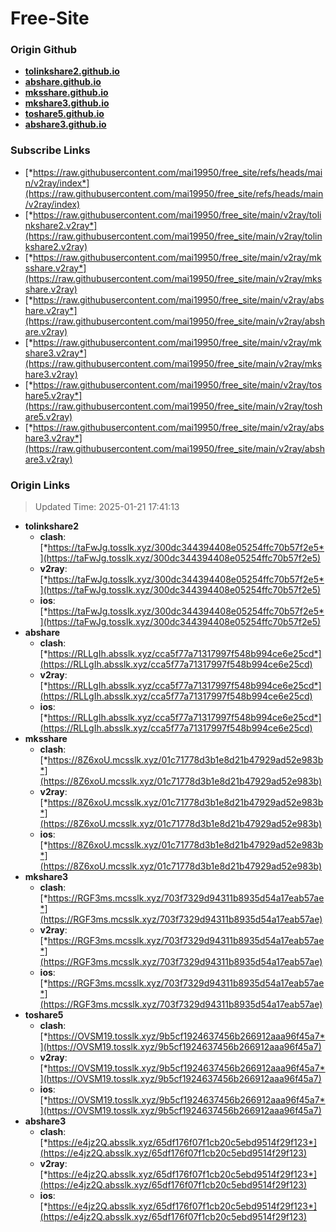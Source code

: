 # Free-Site

### Origin Github

- [**tolinkshare2.github.io**](https://github.com/tolinkshare2/tolinkshare2.github.io)
- [**abshare.github.io**](https://github.com/abshare/abshare.github.io)
- [**mksshare.github.io**](https://github.com/mksshare/mksshare.github.io)
- [**mkshare3.github.io**](https://github.com/mkshare3/mkshare3.github.io)
- [**toshare5.github.io**](https://github.com/toshare5/toshare5.github.io)
- [**abshare3.github.io**](https://github.com/abshare3/abshare3.github.io)

### Subscribe Links

- [*https://raw.githubusercontent.com/mai19950/free_site/refs/heads/main/v2ray/index*](https://raw.githubusercontent.com/mai19950/free_site/refs/heads/main/v2ray/index)
- [*https://raw.githubusercontent.com/mai19950/free_site/main/v2ray/tolinkshare2.v2ray*](https://raw.githubusercontent.com/mai19950/free_site/main/v2ray/tolinkshare2.v2ray)
- [*https://raw.githubusercontent.com/mai19950/free_site/main/v2ray/mksshare.v2ray*](https://raw.githubusercontent.com/mai19950/free_site/main/v2ray/mksshare.v2ray)
- [*https://raw.githubusercontent.com/mai19950/free_site/main/v2ray/abshare.v2ray*](https://raw.githubusercontent.com/mai19950/free_site/main/v2ray/abshare.v2ray)
- [*https://raw.githubusercontent.com/mai19950/free_site/main/v2ray/mkshare3.v2ray*](https://raw.githubusercontent.com/mai19950/free_site/main/v2ray/mkshare3.v2ray)
- [*https://raw.githubusercontent.com/mai19950/free_site/main/v2ray/toshare5.v2ray*](https://raw.githubusercontent.com/mai19950/free_site/main/v2ray/toshare5.v2ray)
- [*https://raw.githubusercontent.com/mai19950/free_site/main/v2ray/abshare3.v2ray*](https://raw.githubusercontent.com/mai19950/free_site/main/v2ray/abshare3.v2ray)

### Origin Links

> Updated Time: 2025-01-21 17:41:13

- **tolinkshare2**
  - **clash**: [*https://taFwJg.tosslk.xyz/300dc344394408e05254ffc70b57f2e5*](https://taFwJg.tosslk.xyz/300dc344394408e05254ffc70b57f2e5)
  - **v2ray**: [*https://taFwJg.tosslk.xyz/300dc344394408e05254ffc70b57f2e5*](https://taFwJg.tosslk.xyz/300dc344394408e05254ffc70b57f2e5)
  - **ios**: [*https://taFwJg.tosslk.xyz/300dc344394408e05254ffc70b57f2e5*](https://taFwJg.tosslk.xyz/300dc344394408e05254ffc70b57f2e5)
- **abshare**
  - **clash**: [*https://RLLgIh.absslk.xyz/cca5f77a71317997f548b994ce6e25cd*](https://RLLgIh.absslk.xyz/cca5f77a71317997f548b994ce6e25cd)
  - **v2ray**: [*https://RLLgIh.absslk.xyz/cca5f77a71317997f548b994ce6e25cd*](https://RLLgIh.absslk.xyz/cca5f77a71317997f548b994ce6e25cd)
  - **ios**: [*https://RLLgIh.absslk.xyz/cca5f77a71317997f548b994ce6e25cd*](https://RLLgIh.absslk.xyz/cca5f77a71317997f548b994ce6e25cd)
- **mksshare**
  - **clash**: [*https://8Z6xoU.mcsslk.xyz/01c71778d3b1e8d21b47929ad52e983b*](https://8Z6xoU.mcsslk.xyz/01c71778d3b1e8d21b47929ad52e983b)
  - **v2ray**: [*https://8Z6xoU.mcsslk.xyz/01c71778d3b1e8d21b47929ad52e983b*](https://8Z6xoU.mcsslk.xyz/01c71778d3b1e8d21b47929ad52e983b)
  - **ios**: [*https://8Z6xoU.mcsslk.xyz/01c71778d3b1e8d21b47929ad52e983b*](https://8Z6xoU.mcsslk.xyz/01c71778d3b1e8d21b47929ad52e983b)
- **mkshare3**
  - **clash**: [*https://RGF3ms.mcsslk.xyz/703f7329d94311b8935d54a17eab57ae*](https://RGF3ms.mcsslk.xyz/703f7329d94311b8935d54a17eab57ae)
  - **v2ray**: [*https://RGF3ms.mcsslk.xyz/703f7329d94311b8935d54a17eab57ae*](https://RGF3ms.mcsslk.xyz/703f7329d94311b8935d54a17eab57ae)
  - **ios**: [*https://RGF3ms.mcsslk.xyz/703f7329d94311b8935d54a17eab57ae*](https://RGF3ms.mcsslk.xyz/703f7329d94311b8935d54a17eab57ae)
- **toshare5**
  - **clash**: [*https://OVSM19.tosslk.xyz/9b5cf1924637456b266912aaa96f45a7*](https://OVSM19.tosslk.xyz/9b5cf1924637456b266912aaa96f45a7)
  - **v2ray**: [*https://OVSM19.tosslk.xyz/9b5cf1924637456b266912aaa96f45a7*](https://OVSM19.tosslk.xyz/9b5cf1924637456b266912aaa96f45a7)
  - **ios**: [*https://OVSM19.tosslk.xyz/9b5cf1924637456b266912aaa96f45a7*](https://OVSM19.tosslk.xyz/9b5cf1924637456b266912aaa96f45a7)
- **abshare3**
  - **clash**: [*https://e4jz2Q.absslk.xyz/65df176f07f1cb20c5ebd9514f29f123*](https://e4jz2Q.absslk.xyz/65df176f07f1cb20c5ebd9514f29f123)
  - **v2ray**: [*https://e4jz2Q.absslk.xyz/65df176f07f1cb20c5ebd9514f29f123*](https://e4jz2Q.absslk.xyz/65df176f07f1cb20c5ebd9514f29f123)
  - **ios**: [*https://e4jz2Q.absslk.xyz/65df176f07f1cb20c5ebd9514f29f123*](https://e4jz2Q.absslk.xyz/65df176f07f1cb20c5ebd9514f29f123)
